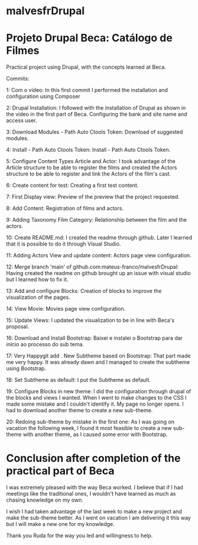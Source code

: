 # malvesfrDrupal

<h1>Projeto Drupal Beca: Catálogo de Filmes</h1>

<p> Practical project using Drupal, with the concepts learned at Beca.</p>

Commits: 

1: Com o vídeo:
In this first commit I performed the installation and configuration using Composer

2: Drupal Installation:
I followed with the installation of Drupal as shown in the video in the first part of Beca. Configuring the bank and site name and access user.

3: Download Modules - Path Auto Ctools Token:
Download of suggested modules.

4: Install - Path Auto Ctools Token:
Install - Path Auto Ctools Token.

5: Configure Content Types Article and Actor:
I took advantage of the Article structure to be able to register the films and created the Actors structure to be able to register and link the Actors of the film's cast.

6: Create content for test:
Creating a first test content.

7: First Display view:
Preview of the preview that the project requested.

8: Add Content:
Registration of films and actors.

9: Adding Taxonomy Film Category:
Relationship between the film and the actors.

10: Create README.md:
I created the readme through github. Later I learned that it is possible to do it through Visual Studio.

11: Adding Actors View and update content:
Actors page view configuration.

12: Merge branch 'main' of github.com:mateus-franco/malvesfrDrupal:
Having created the readme on github brought up an issue with visual studio but I learned how to fix it.

13: Add and configure Blocks:
Creation of blocks to improve the visualization of the pages.

14: View Movie:
Movies page view configuration.

15: Update Views:
I updated the visualization to be in line with Beca's proposal.

16: Download and Install Bootstrap:
Baixei e instalei o Bootstrap para dar início ao processo do sub tema. 

17: Very Happygit add . New Subtheme based on Bootstrap:
That part made me very happy. It was already dawn and I managed to create the subtheme using Bootstrap.

18: Set Subtheme as default:
I put the Subtheme as default.

19: Configure Blocks in new theme:
I did the configuration through drupal of the blocks and views I wanted. When I went to make changes to the CSS I made some mistake and I couldn't identify it. My page no longer opens. I had to download another theme to create a new sub-theme.

20: Redoing sub-theme by mistake in the first one:
As I was going on vacation the following week, I found it most feasible to create a new sub-theme with another theme, as I caused some error with Bootstrap.

<h1>Conclusion after completion of the practical part of Beca</h1>

I was extremely pleased with the way Beca worked. I believe that if I had meetings like the traditional ones, I wouldn't have learned as much as chasing knowledge on my own.

I wish I had taken advantage of the last week to make a new project and make the sub-theme better. As I went on vacation I am delivering it this way but I will make a new one for my knowledge.

Thank you Ruda for the way you led and willingness to help.
